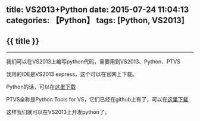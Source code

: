 title: VS2013+Python
date: 2015-07-24 11:04:13
categories: 【Python】
tags: [Python, VS2013]
---
## {{ title }} ##

---

我们可以在VS2013上编写python代码，需要用到VS2013、Python、PTVS

我用的IDE是VS2013 express，这个可以在官网上下载。

Python的话，可以在[这里下载](https://www.python.org/downloads/)

PTVS全称是Python Tools for VS，它们已经在github上有了，可以在[这里下载](http://microsoft.github.io/PTVS/)

这样我们就可以在VS2013上开发python了。
